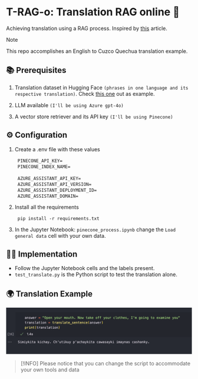 # T-RAG-o: Translation RAG online 🥃

Achieving translation using a RAG process. Inspired by [this](https://medium.com/@vatsalparasaniya/indic-translation-using-rag-e45748543139) article.

> [!Note] 
> This repo accomplishes an English to Cuzco Quechua translation example.

## 📚 Prerequisites
1. Translation dataset in Hugging Face `(phrases in one language and its respective translation)`. Check [this one](https://huggingface.co/datasets/pollitoconpapass/eng-quz-translation-dataset) out as example.

2. LLM available `(I'll be using Azure gpt-4o)`

3. A vector store retriever and its API key `(I'll be using Pinecone)`

## ⚙️ Configuration

1. Create a .env file with these values

        PINECONE_API_KEY=
        PINECONE_INDEX_NAME=

        AZURE_ASSISTANT_API_KEY=
        AZURE_ASSISTANT_API_VERSION=
        AZURE_ASSISTANT_DEPLOYMENT_ID=
        AZURE_ASSISTANT_DOMAIN=

2. Install all the requirements

        pip install -r requirements.txt

3. In the Jupyter Notebook: `pinecone_process.ipynb` change the `Load general data` cell with your own data.

## 🧑‍💻 Implementation

- Follow the Jupyter Notebook cells and the labels present.
- `test_translate.py` is the Python script to test the translation alone.

## 🌍 Translation Example
![alt text](public/image.png)


> [!INFO] 
> Please notice that you can change the script to accommodate your own tools and data
